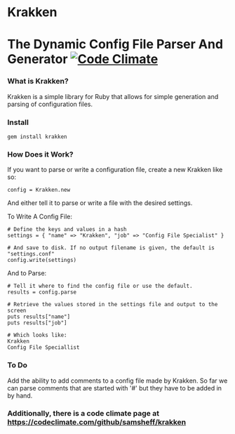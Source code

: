 # Krakken
# The Dynamic Config File Parser And Generator [![Code Climate](https://codeclimate.com/github/samsheff/krakken.png)](https://codeclimate.com/github/samsheff/krakken)

### What is Krakken?

Krakken is a simple library for Ruby that allows for simple generation and parsing of configuration files.

### Install

	gem install krakken

### How Does it Work?

If you want to parse or write a configuration file, create a new Krakken like so:

	config = Krakken.new

And either tell it to parse or write a file with the desired settings.

To Write A Config File:

	# Define the keys and values in a hash
	settings = { "name" => "Krakken", "job" => "Config File Specialist" }

	# And save to disk. If no output filename is given, the default is "settings.conf"
	config.write(settings)

And to Parse:

	# Tell it where to find the config file or use the default.
	results = config.parse

	# Retrieve the values stored in the settings file and output to the screen
	puts results["name"]
	puts results["job"]

	# Which looks like:
	Krakken
	Config File Speciallist

### To Do

Add the ability to add comments to a config file made by Krakken. So far we can parse comments that are started with '#' but they have to be added in by hand.

### Additionally, there is a code climate page at https://codeclimate.com/github/samsheff/krakken
